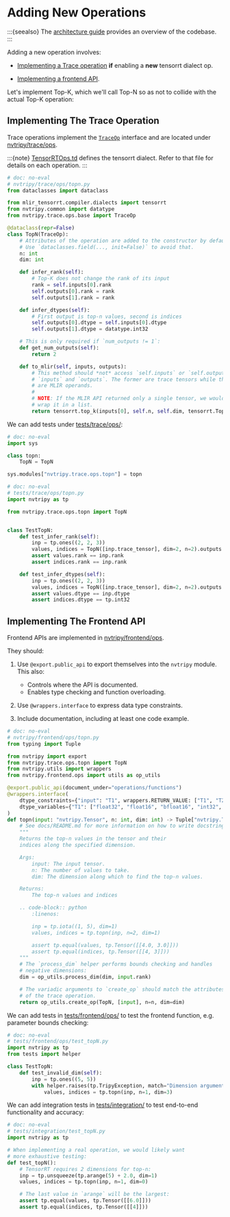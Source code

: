 <!-- Use the TEST: USE_PYTEST marker since we'll be defining unit tests as part of the guide.
    With this marker, those tests can actually be run under pytest.
    -->
<!-- Tripy: TEST: USE_PYTEST Start -->

# Adding New Operations

:::{seealso}
The [architecture guide](project:./00-architecture.md) provides an overview of the codebase.
:::

Adding a new operation involves:

- [Implementing a Trace operation](#implementing-the-trace-operation) **if** enabling a **new** tensorrt dialect op.

- [Implementing a frontend API](#implementing-the-frontend-api).


Let's implement Top-K, which we'll call Top-N so as not to collide with the actual Top-K operation:

## Implementing The Trace Operation

Trace operations implement the [`TraceOp`](source:/nvtripy/trace/ops/base.py) interface
and are located under [nvtripy/trace/ops](source:/nvtripy/trace/ops/).

:::{note}
[TensorRTOps.td](https://github.com/NVIDIA/TensorRT-Incubator/blob/main/mlir-tensorrt/tensorrt/include/mlir-tensorrt-dialect/TensorRT/IR/TensorRTOps.td)
defines the tensorrt dialect. Refer to that file for details on each operation.
:::

```py
# doc: no-eval
# nvtripy/trace/ops/topn.py
from dataclasses import dataclass

from mlir_tensorrt.compiler.dialects import tensorrt
from nvtripy.common import datatype
from nvtripy.trace.ops.base import TraceOp

@dataclass(repr=False)
class TopN(TraceOp):
    # Attributes of the operation are added to the constructor by default.
    # Use `dataclasses.field(..., init=False)` to avoid that.
    n: int
    dim: int

    def infer_rank(self):
        # Top-K does not change the rank of its input
        rank = self.inputs[0].rank
        self.outputs[0].rank = rank
        self.outputs[1].rank = rank

    def infer_dtypes(self):
        # First output is top-n values, second is indices
        self.outputs[0].dtype = self.inputs[0].dtype
        self.outputs[1].dtype = datatype.int32

    # This is only required if `num_outputs != 1`:
    def get_num_outputs(self):
        return 2

    def to_mlir(self, inputs, outputs):
        # This method should *not* access `self.inputs` or `self.outputs`, only
        # `inputs` and `outputs`. The former are trace tensors while the latter
        # are MLIR operands.
        #
        # NOTE: If the MLIR API returned only a single tensor, we would need to
        # wrap it in a list.
        return tensorrt.top_k(inputs[0], self.n, self.dim, tensorrt.TopKOperationAttr.get("kMAX"))
```

We can add tests under [tests/trace/ops/](source:/tests/trace/ops/):

<!-- Tripy: DOC: OMIT Start -->
<!-- Need to simulate TopN being added to trace.ops module -->

```py
# doc: no-eval
import sys

class topn:
    TopN = TopN

sys.modules["nvtripy.trace.ops.topn"] = topn
```
<!-- Tripy: DOC: OMIT End -->

```py
# doc: no-eval
# tests/trace/ops/topn.py
import nvtripy as tp

from nvtripy.trace.ops.topn import TopN


class TestTopN:
    def test_infer_rank(self):
        inp = tp.ones((2, 2, 3))
        values, indices = TopN([inp.trace_tensor], dim=2, n=2).outputs
        assert values.rank == inp.rank
        assert indices.rank == inp.rank

    def test_infer_dtypes(self):
        inp = tp.ones((2, 2, 3))
        values, indices = TopN([inp.trace_tensor], dim=2, n=2).outputs
        assert values.dtype == inp.dtype
        assert indices.dtype == tp.int32
```

## Implementing The Frontend API

Frontend APIs are implemented in [nvtripy/frontend/ops](source:/nvtripy/frontend/ops).

They should:

1. Use `@export.public_api` to export themselves into the `nvtripy` module.
    This also:
    - Controls where the API is documented.
    - Enables type checking and function overloading.

2. Use `@wrappers.interface` to express data type constraints.

3. Include documentation, including at least one code example.

```py
# doc: no-eval
# nvtripy/frontend/ops/topn.py
from typing import Tuple

from nvtripy import export
from nvtripy.trace.ops.topn import TopN
from nvtripy.utils import wrappers
from nvtripy.frontend.ops import utils as op_utils

@export.public_api(document_under="operations/functions")
@wrappers.interface(
    dtype_constraints={"input": "T1", wrappers.RETURN_VALUE: ["T1", "T2"]},
    dtype_variables={"T1": ["float32", "float16", "bfloat16", "int32", "int64"], "T2": ["int32"]},
)
def topn(input: "nvtripy.Tensor", n: int, dim: int) -> Tuple["nvtripy.Tensor", "nvtripy.Tensor"]:
    # See docs/README.md for more information on how to write docstrings
    """
    Returns the top-n values in the tensor and their
    indices along the specified dimension.

    Args:
        input: The input tensor.
        n: The number of values to take.
        dim: The dimension along which to find the top-n values.

    Returns:
        The top-n values and indices

    .. code-block:: python
        :linenos:

        inp = tp.iota((1, 5), dim=1)
        values, indices = tp.topn(inp, n=2, dim=1)

        assert tp.equal(values, tp.Tensor([[4.0, 3.0]]))
        assert tp.equal(indices, tp.Tensor([[4, 3]]))
    """
    # The `process_dim` helper performs bounds checking and handles
    # negative dimensions:
    dim = op_utils.process_dim(dim, input.rank)

    # The variadic arguments to `create_op` should match the attributes
    # of the trace operation.
    return op_utils.create_op(TopN, [input], n=n, dim=dim)
```

We can add tests in [tests/frontend/ops/](source:/tests/frontend/ops/) to test the frontend
function, e.g. parameter bounds checking:

```py
# doc: no-eval
# tests/frontend/ops/test_topN.py
import nvtripy as tp
from tests import helper

class TestTopN:
    def test_invalid_dim(self):
        inp = tp.ones((5, 5))
        with helper.raises(tp.TripyException, match="Dimension argument is out of bounds"):
            values, indices = tp.topn(inp, n=1, dim=3)
```


We can add integration tests in [tests/integration/](source:/tests/integration)
to test end-to-end functionality and accuracy:

```py
# doc: no-eval
# tests/integration/test_topN.py
import nvtripy as tp

# When implementing a real operation, we would likely want
# more exhaustive testing:
def test_topN():
    # TensorRT requires 2 dimensions for top-n:
    inp = tp.unsqueeze(tp.arange(5) + 2.0, dim=1)
    values, indices = tp.topn(inp, n=1, dim=0)

    # The last value in `arange` will be the largest:
    assert tp.equal(values, tp.Tensor([[6.0]]))
    assert tp.equal(indices, tp.Tensor([[4]]))
```

<!-- Tripy: TEST: USE_PYTEST End -->

